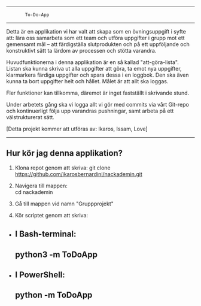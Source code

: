 ------------------------------------
           To-Do-App
------------------------------------

Detta är en applikation vi har valt att skapa som en övningsuppgift i syfte att:
lära oss samarbeta som ett team och utföra uppgifter i grupp mot ett gemensamt mål – 
att färdigställa slutprodukten och på ett uppföljande och konstruktivt sätt ta lärdom av processen och stötta varandra.

Huvudfunktionerna i denna applikation är en så kallad "att-göra-lista".
Listan ska kunna skriva ut alla uppgifter att göra,
ta emot nya uppgifter, klarmarkera färdiga uppgifter och spara dessa i en loggbok.
Den ska även kunna ta bort uppgifter helt och hållet.
Målet är att allt ska loggas.

Fler funktioner kan tillkomma, däremot är inget fastställt i skrivande stund.

Under arbetets gång ska vi logga allt vi gör med commits via vårt Git-repo och kontinuerligt följa upp varandras pushningar,
samt arbeta på ett välstrukturerat sätt.

[Detta projekt kommer att utföras av: Ikaros, Issam, Love] 

------------------------------------
   Hur kör jag denna applikation?
------------------------------------

1. Klona repot genom att skriva:
    git clone https://github.com/ikarosbernardini/nackademin.git

2. Navigera till mappen:    
    cd nackademin
 
3. Gå till mappen vid namn "Gruppprojekt"

4. Kör scriptet genom att skriva:
- I Bash-terminal:
  ------------------
  python3 -m ToDoApp
  ------------------
- I PowerShell:
  ------------------
  python -m ToDoApp
  ------------------
